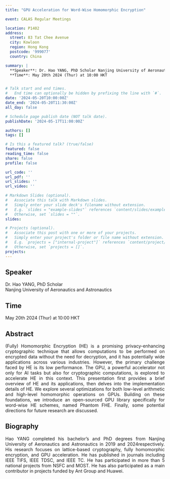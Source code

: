 ```yaml
---
title: "GPU Acceleration for Word-Wise Homomorphic Encryption"

event: CALAS Regular Meetings

location: P1402
address:
  street: 83 Tat Chee Avenue
  city: Kowloon
  region: Hong Kong
  postcode: '999077'
  country: China

summary: |
  **Speaker**: Dr. Hao YANG, PhD Scholar Nanjing University of Aeronautics and Astronautics <br>
  **Time**: May 20th 2024 (Thur) at 10:00 HKT


# Talk start and end times.
#   End time can optionally be hidden by prefixing the line with `#`.
date: '2024-05-20T10:00:00Z'
date_end: '2024-05-20T11:30:00Z'
all_day: false

# Schedule page publish date (NOT talk date).
publishDate: '2024-05-17T11:00:00Z'

authors: []
tags: []

# Is this a featured talk? (true/false)
featured: false
reading_time: false
share: false
profile: false

url_code: ''
url_pdf: ''
url_slides: ''
url_video: ''

# Markdown Slides (optional).
#   Associate this talk with Markdown slides.
#   Simply enter your slide deck's filename without extension.
#   E.g. `slides = "example-slides"` references `content/slides/example-slides.md`.
#   Otherwise, set `slides = ""`.
slides:

# Projects (optional).
#   Associate this post with one or more of your projects.
#   Simply enter your project's folder or file name without extension.
#   E.g. `projects = ["internal-project"]` references `content/project/deep-learning/index.md`.
#   Otherwise, set `projects = []`.
projects:
---
```

## Speaker
Dr. Hao YANG, PhD Scholar <br> 
Nanjing University of Aeronautics and Astronautics

## Time
May 20th 2024 (Thur) at 10:00 HKT

## Abstract
<div style="text-align: justify">
(Fully) Homomorphic Encryption (HE) is a promising privacy-enhancing cryptographic technique that allows computations to be performed on encrypted data without the need for decryption, and it has potentially wide applications across various industries. However, the primary challenge faced by HE is its low performance. The GPU, a powerful accelerator not only for Al tasks but also for cryptographic computations, is explored to accelerate HE in this context. This presentation first provides a brief overview of HE and its applications, then delves into the implementation details of HE. We explore several optimizations for both low-level arithmetic and high-level homomorphic operations on GPUs. Building on these foundations, we introduce an open-sourced GPU library specifically for word-wise HE schemes, named Phantom FHE. Finally, some potential directions for future research are discussed.
</div>

## Biography
<div style="text-align: justify">
Hao YANG completed his bachelor’s and PhD degrees from Nanjing University of Aeronautics and Astronautics in 2019 and 2024respectively. His research focuses on lattice-based cryptography, fully homomorphic encryption, and GPU acceleration. He has published in journals including IEEE TIFS, IEEE TDSC, and lEEE TC. He has participated in more than 5 national projects from NSFC and MOST. He has also participated as a main contributor in projects funded by Ant Group and Huawei.
</div>
